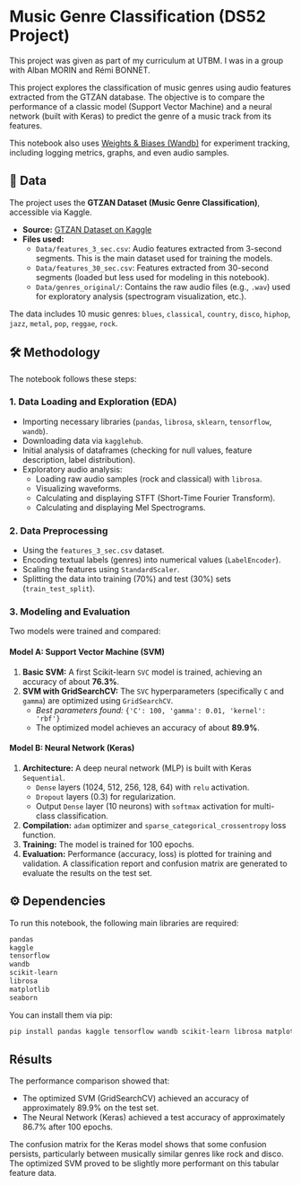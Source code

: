 # Music Genre Classification (DS52 Project)

This project was given as part of my curriculum at UTBM. I was in a group with Alban MORIN and Rémi BONNET.

This project explores the classification of music genres using audio features extracted from the GTZAN database. The objective is to compare the performance of a classic model (Support Vector Machine) and a neural network (built with Keras) to predict the genre of a music track from its features.

This notebook also uses [Weights & Biases (Wandb)](https://wandb.ai/) for experiment tracking, including logging metrics, graphs, and even audio samples.

## 🎵 Data

The project uses the **GTZAN Dataset (Music Genre Classification)**, accessible via Kaggle.

* **Source:** [GTZAN Dataset on Kaggle](https://www.kaggle.com/datasets/andradaolteanu/gtzan-dataset-music-genre-classification)
* **Files used:**
    * `Data/features_3_sec.csv`: Audio features extracted from 3-second segments. This is the main dataset used for training the models.
    * `Data/features_30_sec.csv`: Features extracted from 30-second segments (loaded but less used for modeling in this notebook).
    * `Data/genres_original/`: Contains the raw audio files (e.g., `.wav`) used for exploratory analysis (spectrogram visualization, etc.).

The data includes 10 music genres:
`blues`, `classical`, `country`, `disco`, `hiphop`, `jazz`, `metal`, `pop`, `reggae`, `rock`.

## 🛠️ Methodology

The notebook follows these steps:

### 1. Data Loading and Exploration (EDA)

* Importing necessary libraries (`pandas`, `librosa`, `sklearn`, `tensorflow`, `wandb`).
* Downloading data via `kagglehub`.
* Initial analysis of dataframes (checking for null values, feature description, label distribution).
* Exploratory audio analysis:
    * Loading raw audio samples (rock and classical) with `librosa`.
    * Visualizing waveforms.
    * Calculating and displaying STFT (Short-Time Fourier Transform).
    * Calculating and displaying Mel Spectrograms.

### 2. Data Preprocessing

* Using the `features_3_sec.csv` dataset.
* Encoding textual labels (genres) into numerical values (`LabelEncoder`).
* Scaling the features using `StandardScaler`.
* Splitting the data into training (70%) and test (30%) sets (`train_test_split`).

### 3. Modeling and Evaluation

Two models were trained and compared:

#### Model A: Support Vector Machine (SVM)

1.  **Basic SVM:** A first Scikit-learn `SVC` model is trained, achieving an accuracy of about **76.3%**.
2.  **SVM with GridSearchCV:** The `SVC` hyperparameters (specifically `C` and `gamma`) are optimized using `GridSearchCV`.
    * *Best parameters found:* `{'C': 100, 'gamma': 0.01, 'kernel': 'rbf'}`
    * The optimized model achieves an accuracy of about **89.9%**.

#### Model B: Neural Network (Keras)

1.  **Architecture:** A deep neural network (MLP) is built with Keras `Sequential`.
    * `Dense` layers (1024, 512, 256, 128, 64) with `relu` activation.
    * `Dropout` layers (0.3) for regularization.
    * Output `Dense` layer (10 neurons) with `softmax` activation for multi-class classification.
2.  **Compilation:** `adam` optimizer and `sparse_categorical_crossentropy` loss function.
3.  **Training:** The model is trained for 100 epochs.
4.  **Evaluation:** Performance (accuracy, loss) is plotted for training and validation. A classification report and confusion matrix are generated to evaluate the results on the test set.

## ⚙️ Dependencies

To run this notebook, the following main libraries are required:

```bash
pandas
kaggle
tensorflow
wandb
scikit-learn
librosa
matplotlib
seaborn
```

You can install them via pip:
```bash
pip install pandas kaggle tensorflow wandb scikit-learn librosa matplotlib seaborn
```

## Résults

The performance comparison showed that:
- The optimized SVM (GridSearchCV) achieved an accuracy of approximately 89.9% on the test set.
- The Neural Network (Keras) achieved a test accuracy of approximately 86.7% after 100 epochs.

The confusion matrix for the Keras model shows that some confusion persists, particularly between musically similar genres like rock and disco. The optimized SVM proved to be slightly more performant on this tabular feature data.
